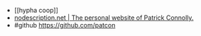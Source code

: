 - [[hypha coop]]
- [nodescription.net | The personal website of Patrick Connolly.](https://nodescription.net/)
- #github https://github.com/patcon